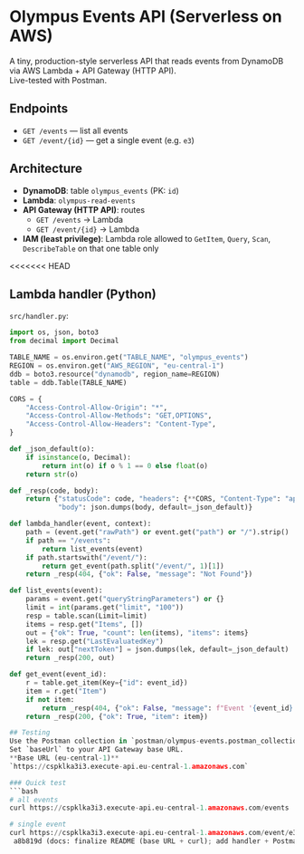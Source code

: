# Olympus Events API (Serverless on AWS)

A tiny, production-style serverless API that reads events from DynamoDB via AWS Lambda + API Gateway (HTTP API).  
Live-tested with Postman.

## Endpoints
- `GET /events` — list all events
- `GET /event/{id}` — get a single event (e.g. `e3`)

## Architecture
- **DynamoDB**: table `olympus_events` (PK: `id`)
- **Lambda**: `olympus-read-events`
- **API Gateway (HTTP API)**: routes  
  - `GET /events` → Lambda  
  - `GET /event/{id}` → Lambda
- **IAM (least privilege)**: Lambda role allowed to `GetItem`, `Query`, `Scan`, `DescribeTable` on that one table only

<<<<<<< HEAD
## Lambda handler (Python)
`src/handler.py`:
```py
import os, json, boto3
from decimal import Decimal

TABLE_NAME = os.environ.get("TABLE_NAME", "olympus_events")
REGION = os.environ.get("AWS_REGION", "eu-central-1")
ddb = boto3.resource("dynamodb", region_name=REGION)
table = ddb.Table(TABLE_NAME)

CORS = {
    "Access-Control-Allow-Origin": "*",
    "Access-Control-Allow-Methods": "GET,OPTIONS",
    "Access-Control-Allow-Headers": "Content-Type",
}

def _json_default(o):
    if isinstance(o, Decimal):
        return int(o) if o % 1 == 0 else float(o)
    return str(o)

def _resp(code, body):
    return {"statusCode": code, "headers": {**CORS, "Content-Type": "application/json"},
            "body": json.dumps(body, default=_json_default)}

def lambda_handler(event, context):
    path = (event.get("rawPath") or event.get("path") or "/").strip()
    if path == "/events":
        return list_events(event)
    if path.startswith("/event/"):
        return get_event(path.split("/event/", 1)[1])
    return _resp(404, {"ok": False, "message": "Not Found"})

def list_events(event):
    params = event.get("queryStringParameters") or {}
    limit = int(params.get("limit", "100"))
    resp = table.scan(Limit=limit)
    items = resp.get("Items", [])
    out = {"ok": True, "count": len(items), "items": items}
    lek = resp.get("LastEvaluatedKey")
    if lek: out["nextToken"] = json.dumps(lek, default=_json_default)
    return _resp(200, out)

def get_event(event_id):
    r = table.get_item(Key={"id": event_id})
    item = r.get("Item")
    if not item:
        return _resp(404, {"ok": False, "message": f"Event '{event_id}' not found"})
    return _resp(200, {"ok": True, "item": item})

## Testing
Use the Postman collection in `postman/olympus-events.postman_collection.json`.
Set `baseUrl` to your API Gateway base URL.
**Base URL (eu-central-1)**  
`https://cspklka3i3.execute-api.eu-central-1.amazonaws.com`

### Quick test
```bash
# all events
curl https://cspklka3i3.execute-api.eu-central-1.amazonaws.com/events

# single event
curl https://cspklka3i3.execute-api.eu-central-1.amazonaws.com/event/e3
 a8b819d (docs: finalize README (base URL + curl); add handler + Postman collection)
